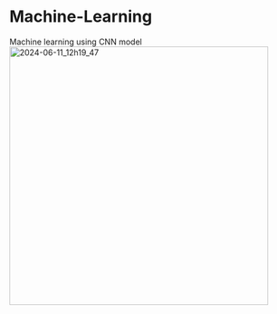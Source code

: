 # Machine-Learning
Machine learning using CNN model
<img width="457" alt="2024-06-11_12h19_47" src="https://github.com/deepthi2302/Machine-Learning/assets/156426778/70df840a-1e36-4d85-bf6d-6998774aab02">
